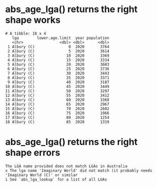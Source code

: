 # abs_age_lga() returns the right shape works

    # A tibble: 18 x 4
       lga        lower.age.limit  year population
       <chr>                <dbl> <dbl>      <dbl>
     1 Albury (C)               0  2020       3764
     2 Albury (C)               5  2020       3614
     3 Albury (C)              10  2020       3369
     4 Albury (C)              15  2020       3334
     5 Albury (C)              20  2020       3603
     6 Albury (C)              25  2020       3736
     7 Albury (C)              30  2020       3443
     8 Albury (C)              35  2020       3371
     9 Albury (C)              40  2020       3187
    10 Albury (C)              45  2020       3449
    11 Albury (C)              50  2020       3297
    12 Albury (C)              55  2020       3412
    13 Albury (C)              60  2020       3368
    14 Albury (C)              65  2020       2967
    15 Albury (C)              70  2020       2602
    16 Albury (C)              75  2020       1966
    17 Albury (C)              80  2020       1254
    18 Albury (C)              85  2020       1319

# abs_age_lga() returns the right shape errors

    The LGA name provided does not match LGAs in Australia
    x The lga name 'Imaginary World' did not match (it probably needs 'Imaginary World (C)' or similar
    i See `abs_lga_lookup` for a list of all LGAs

